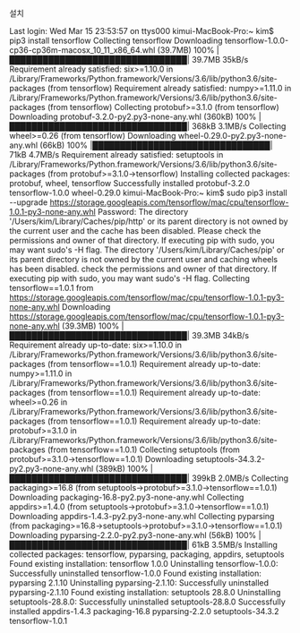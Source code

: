 설치

Last login: Wed Mar 15 23:53:57 on ttys000
kimui-MacBook-Pro:~ kim$ pip3 install tensorflow
Collecting tensorflow
  Downloading tensorflow-1.0.0-cp36-cp36m-macosx_10_11_x86_64.whl (39.7MB)
    100% |████████████████████████████████| 39.7MB 35kB/s
Requirement already satisfied: six>=1.10.0 in /Library/Frameworks/Python.framework/Versions/3.6/lib/python3.6/site-packages (from tensorflow)
Requirement already satisfied: numpy>=1.11.0 in /Library/Frameworks/Python.framework/Versions/3.6/lib/python3.6/site-packages (from tensorflow)
Collecting protobuf>=3.1.0 (from tensorflow)
  Downloading protobuf-3.2.0-py2.py3-none-any.whl (360kB)
    100% |████████████████████████████████| 368kB 3.1MB/s
Collecting wheel>=0.26 (from tensorflow)
  Downloading wheel-0.29.0-py2.py3-none-any.whl (66kB)
    100% |████████████████████████████████| 71kB 4.7MB/s
Requirement already satisfied: setuptools in /Library/Frameworks/Python.framework/Versions/3.6/lib/python3.6/site-packages (from protobuf>=3.1.0->tensorflow)
Installing collected packages: protobuf, wheel, tensorflow
Successfully installed protobuf-3.2.0 tensorflow-1.0.0 wheel-0.29.0
kimui-MacBook-Pro:~ kim$ sudo pip3 install --upgrade https://storage.googleapis.com/tensorflow/mac/cpu/tensorflow-1.0.1-py3-none-any.whl
Password:
The directory '/Users/kim/Library/Caches/pip/http' or its parent directory is not owned by the current user and the cache has been disabled. Please check the permissions and owner of that directory. If executing pip with sudo, you may want sudo's -H flag.
The directory '/Users/kim/Library/Caches/pip' or its parent directory is not owned by the current user and caching wheels has been disabled. check the permissions and owner of that directory. If executing pip with sudo, you may want sudo's -H flag.
Collecting tensorflow==1.0.1 from https://storage.googleapis.com/tensorflow/mac/cpu/tensorflow-1.0.1-py3-none-any.whl
  Downloading https://storage.googleapis.com/tensorflow/mac/cpu/tensorflow-1.0.1-py3-none-any.whl (39.3MB)
    100% |████████████████████████████████| 39.3MB 34kB/s
Requirement already up-to-date: six>=1.10.0 in /Library/Frameworks/Python.framework/Versions/3.6/lib/python3.6/site-packages (from tensorflow==1.0.1)
Requirement already up-to-date: numpy>=1.11.0 in /Library/Frameworks/Python.framework/Versions/3.6/lib/python3.6/site-packages (from tensorflow==1.0.1)
Requirement already up-to-date: wheel>=0.26 in /Library/Frameworks/Python.framework/Versions/3.6/lib/python3.6/site-packages (from tensorflow==1.0.1)
Requirement already up-to-date: protobuf>=3.1.0 in /Library/Frameworks/Python.framework/Versions/3.6/lib/python3.6/site-packages (from tensorflow==1.0.1)
Collecting setuptools (from protobuf>=3.1.0->tensorflow==1.0.1)
  Downloading setuptools-34.3.2-py2.py3-none-any.whl (389kB)
    100% |████████████████████████████████| 399kB 2.0MB/s
Collecting packaging>=16.8 (from setuptools->protobuf>=3.1.0->tensorflow==1.0.1)
  Downloading packaging-16.8-py2.py3-none-any.whl
Collecting appdirs>=1.4.0 (from setuptools->protobuf>=3.1.0->tensorflow==1.0.1)
  Downloading appdirs-1.4.3-py2.py3-none-any.whl
Collecting pyparsing (from packaging>=16.8->setuptools->protobuf>=3.1.0->tensorflow==1.0.1)
  Downloading pyparsing-2.2.0-py2.py3-none-any.whl (56kB)
    100% |████████████████████████████████| 61kB 3.5MB/s
Installing collected packages: tensorflow, pyparsing, packaging, appdirs, setuptools
  Found existing installation: tensorflow 1.0.0
    Uninstalling tensorflow-1.0.0:
      Successfully uninstalled tensorflow-1.0.0
  Found existing installation: pyparsing 2.1.10
    Uninstalling pyparsing-2.1.10:
      Successfully uninstalled pyparsing-2.1.10
  Found existing installation: setuptools 28.8.0
    Uninstalling setuptools-28.8.0:
      Successfully uninstalled setuptools-28.8.0
Successfully installed appdirs-1.4.3 packaging-16.8 pyparsing-2.2.0 setuptools-34.3.2 tensorflow-1.0.1